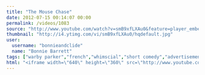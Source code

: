 ```yaml
---
title: "The Mouse Chase"
date: 2012-07-15 00:14:07 00:00
permalink: /videos/1083
source: "http://www.youtube.com/watch?v=smB9xfLXAu0&feature=player_embedded"
thumbnail: "http://i4.ytimg.com/vi/smB9xfLXAu0/hqdefault.jpg"
user:
  username: "bonnieandclide"
  name: "Bonnie Barrett"
tags: ["warby parker","french","whimscial","short comedy","advertisement"]
html: "<iframe width=\"640\" height=\"360\" src=\"http://www.youtube.com/embed/smB9xfLXAu0?wmode=transparent&fs=1&feature=oembed\" frameborder=\"0\" allowfullscreen></iframe>"
---
```


